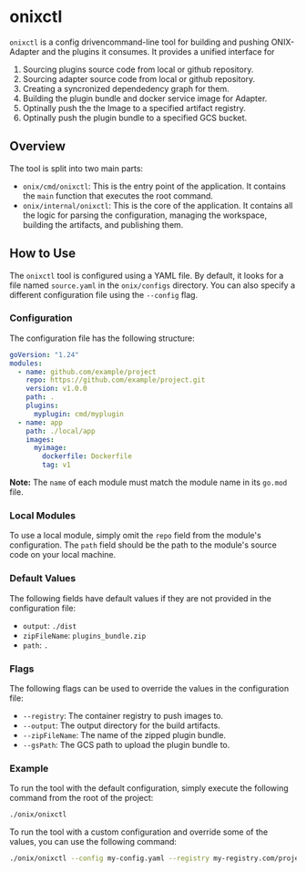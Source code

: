 # onixctl

`onixctl` is a config drivencommand-line tool for building and pushing ONIX-Adapter and the plugins it consumes. It provides a unified interface for 

1. Sourcing plugins source code from local or github repository.
2. Sourcing adapter  source code from local or github repository.
3. Creating a syncronized dependedency graph for them.
4. Building the plugin bundle and docker service image for Adapter.
5. Optinally push the the Image to a specified artifact registry.
6. Optinally push the plugin bundle to a specified GCS bucket.

## Overview

The tool is split into two main parts:

-   `onix/cmd/onixctl`: This is the entry point of the application. It contains the `main` function that executes the root command.
-   `onix/internal/onixctl`: This is the core of the application. It contains all the logic for parsing the configuration, managing the workspace, building the artifacts, and publishing them.

## How to Use

The `onixctl` tool is configured using a YAML file. By default, it looks for a file named `source.yaml` in the `onix/configs` directory. You can also specify a different configuration file using the `--config` flag.

### Configuration

The configuration file has the following structure:

```yaml
goVersion: "1.24"
modules:
  - name: github.com/example/project
    repo: https://github.com/example/project.git
    version: v1.0.0
    path: .
    plugins:
      myplugin: cmd/myplugin
  - name: app
    path: ./local/app
    images:
      myimage:
        dockerfile: Dockerfile
        tag: v1
```

**Note:** The `name` of each module must match the module name in its `go.mod` file.

### Local Modules

To use a local module, simply omit the `repo` field from the module's configuration. The `path` field should be the path to the module's source code on your local machine.

### Default Values

The following fields have default values if they are not provided in the configuration file:

-   `output`: `./dist`
-   `zipFileName`: `plugins_bundle.zip`
-   `path`: `.`

### Flags

The following flags can be used to override the values in the configuration file:

-   `--registry`: The container registry to push images to.
-   `--output`: The output directory for the build artifacts.
-   `--zipFileName`: The name of the zipped plugin bundle.
-   `--gsPath`: The GCS path to upload the plugin bundle to.

### Example

To run the tool with the default configuration, simply execute the following command from the root of the project:

```bash
./onix/onixctl
```

To run the tool with a custom configuration and override some of the values, you can use the following command:

```bash
./onix/onixctl --config my-config.yaml --registry my-registry.com/project --output ./my-dist
```
